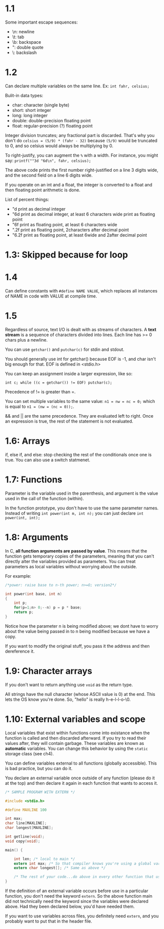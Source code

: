 # 1.1
Some important escape sequences:
- \n: newline
- \t: tab
- \b: backspace
- \": double quote
- \\: backslash

# 1.2
Can declare multiple variables on the same line. Ex:
`int fahr, celsius;`

Bulit-in data types:
- char: character (single byte)
- short: short integer
- long: long integer
- double: double-precision floating point
- float: regular-precision (?) floating point

Integer division truncates; any fractional part is discarded. That's why you don't do  `celsius = (5/9) * (fahr - 32)` because `(5/9)` would be truncated to 0, and so celsius would always be multiplying by 0.

To right-justify, you can augment the `%` with a width. For instance, you might say:
`printf(""3d "6d\n", fahr, celsius);`

The above code prints the first number right-justified on a line 3 digits wide, and the second field on a line 6 digits wide.

If you operate on an int and a float, the integer is converted to a float and then floating point arithmetic is done.

List of percent things:
- "d print as decimal integer
- "6d print as decimal integer, at least 6 characters wide print as floating point
- "6f print as floating point, at least 6 characters wide
- ".2f print as floating point, 2characters after decimal point
- "6.2f print as floating point, at least 6wide and 2after decimal point

# 1.3: Skipped because for loop
# 1.4
Can define constants with `#define NAME VALUE`, which replaces all instances of NAME in code with VALUE at compile time. 
# 1.5
Regardless of source, text I/O is dealt with as streams of characters. A **text stream** is a sequence of characters divided into lines. Each line has >= 0 chars plus a newline.

You can use `getchar()` and `putchar(c)` for stdin and stdout.

You should generally use int for getchar() because EOF is -1, and char isn't big enough for that. EOF is defined in <stdio.h>

You can keep an assignment inside a larger expression, like so:

`int c; while ((c = getchar()) != EOF) putchar(c);`

Precedence of != is greater than =.

You can set multiple variables to the same value:
`n1 = nw = nc = 0;` which is equal to `n1 = (nw = (nc = 0));`.

&& and || are the same precedence. They are evaluated left to right. Once an expression is true, the rest of the statement is not evaluated.

# 1.6: Arrays
if, else if, and else: stop checking the rest of the conditionals once one is true. You can also use a switch statmenet.

# 1.7: Functions
Parameter is the variable used in the parenthesis, and argument is the value used in the call of the function (within).

In the function prototype, you don't have to use the same parameter names. Instead of writing `int power(int m, int n);` you can just declare `int power(int, int);`

# 1.8: Arguments
In C, **all function arguments are passed by value**. This means that the function gets temporary copies of the parameters, meaning that you can't directly alter the variables provided as parameters. You can treat parameters as local variables without worrying about the outside.

For example:

```c
/*power: raise base to n-th power; n>=O; version2*/ 

int power(int base, int n)
{
    int p;
    for(p=1;n> 0;--n) p = p * base;
    return p;
}
```

Notice how the parameter n is being modified above; we dont have to worry about the value being passed in to n being modified because we have a copy.

If you want to modify the original stuff, you pass it the address and then dereference it.

# 1.9: Character arrays
If you don't want to return anything use `void` as the return type.

All strings have the null character (whose ASCII value is 0) at the end. This lets the OS know you're done. So, "hello" is really h-e-l-l-o-\0.

# 1.10: External variables and scope
Local variables that exist within functions come into existance when the function is called and then discarded afterward. If you try to read their values after, they will contain garbage. These variables are known as **automatic** variables. You can change this behavior by using the `static` storage class (see ch4).

You can define variables external to all functions (globally accessible). This is bad practice, but you can do it. 

You declare an external variable once outside of any function (please do it at the top) and then declare it again in each function that wants to access it.

```c
/* SAMPLE PROGRAM WITH EXTERN */

#include <stdio.h>

#define MAXLINE 100

int max;
char line[MAXLINE];
char longest[MAXLINE];

int getline(void);
void copy(void);

main() {

    int len; /* local to main */
    extern int max; /* So that compiler knows you're using a global var */
    extern char longest[]; /* Same as above */

    /* The rest of your code...do above in every other function that uses the global vars. */
}
```

If the definition of an external variable occurs before use in a particular function, you don't need the keyword `extern`. So the above function main did not technically need the keyword since the variables were declared above. Had they been declared below, you'd have needed them.

If you want to use variables across files, you definitely need `extern`, and you probably want to put that in the header file.

